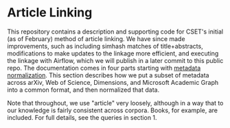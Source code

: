 # Article Linking

This repository contains a description and supporting code for CSET's initial (as of February) method of 
article linking. We have since made improvements, such as including simhash matches of title+abstracts,
modifications to make updates to the linkage more efficient, and executing the linkage with Airflow, which
we will publish in a later commit to this public repo. The documentation comes in four parts starting with
 [metadata normalization](methods_documentation/0_metadata_table_generation.md). This section describes
how we put a subset of metadata across arXiv, Web of Science, Dimensions, and Microsoft Academic
Graph into a common format, and then normalized that data.

Note that throughout, we use "article" very loosely, although in a way that to our knowledge is fairly
consistent across corpora. Books, for example, are included. For full details, see the queries in section 1.
